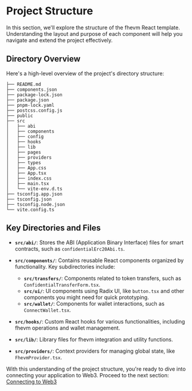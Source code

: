 # Project Structure

In this section, we'll explore the structure of the fhevm React template. Understanding the layout and purpose of each component will help you navigate and extend the project effectively.

## Directory Overview

Here's a high-level overview of the project's directory structure:

```
├── README.md
├── components.json
├── package-lock.json
├── package.json
├── pnpm-lock.yaml
├── postcss.config.js
├── public
├── src
│   ├── abi
│   ├── components
│   ├── config
│   ├── hooks
│   ├── lib
│   ├── pages
│   ├── providers
│   ├── types
│   ├── App.css
│   ├── App.tsx
│   ├── index.css
│   ├── main.tsx
│   └── vite-env.d.ts
├── tsconfig.app.json
├── tsconfig.json
├── tsconfig.node.json
└── vite.config.ts
```

## Key Directories and Files

- **`src/abi/`**: Stores the ABI (Application Binary Interface) files for smart contracts, such as `confidentialErc20Abi.ts`.

- **`src/components/`**: Contains reusable React components organized by functionality. Key subdirectories include:
  - **`src/transfers/`**: Components related to token transfers, such as `ConfidentialTransferForm.tsx`.
  - **`src/ui/`**: UI components using Radix UI, like `button.tsx` and other components you might need for quick prototyping.
  - **`src/wallet/`**: Components for wallet interactions, such as `ConnectWallet.tsx`.

- **`src/hooks/`**: Custom React hooks for various functionalities, including fhevm operations and wallet management.

- **`src/lib/`**: Library files for fhevm integration and utility functions.

- **`src/providers/`**: Context providers for managing global state, like `FhevmProvider.tsx`.


With this understanding of the project structure, you're ready to dive into connecting your application to Web3. Proceed to the next section: [Connecting to Web3](./3-connecting-to-web3.md)

